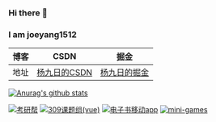 ### Hi there 👋 
### l am joeyang1512

|博客| CSDN     | 掘金  | 
| ------- | ---------- | ------- |
|地址| [杨九日的CSDN](https://blog.csdn.net/qq_42835377) | [杨九日的掘金](https://juejin.im/user/5dc81e745188252b0f5ec3a4) | 


[![Anurag's github stats](https://github-readme-stats.vercel.app/api?username=joeyang1512&show_icons=true&theme=dracula)](https://github.com/joeyang1512/joeyang1512)

[![考研帮](https://github-readme-stats.vercel.app/api/pin?username=joeyang1512&repo=ti01web&show_icons=true&theme=merko)](https://github.com/joeyang1512/ti01web)
[![309课题组(vue)](https://github-readme-stats.vercel.app/api/pin?username=joeyang1512&repo=309-group&show_icons=true&theme=merko)](https://github.com/joeyang1512/309-group)
[![电子书移动app](https://github-readme-stats.vercel.app/api/pin?username=joeyang1512&repo=joyang1512_ebook&show_icons=true&theme=merko)](https://github.com/joeyang1512/joyang1512_ebook)
[![mini-games](https://github-readme-stats.vercel.app/api/pin?username=joeyang1512&repo=mini-games&show_icons=true&theme=merko)](https://github.com/joeyang1512/mini-games)


<!--
**joeyang1512/joeyang1512** is a ✨ _special_ ✨ repository because its `README.md` (this file) appears on your GitHub profile.

Here are some ideas to get you started:

- 🔭 I’m currently working on ...
- 🌱 I’m currently learning ...
- 👯 I’m looking to collaborate on ...
- 🤔 I’m looking for help with ...
- 💬 Ask me about ...
- 📫 How to reach me: ...
- 😄 Pronouns: ...
- ⚡ Fun fact: ...
-->
